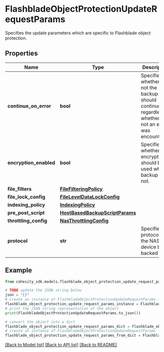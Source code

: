 # FlashbladeObjectProtectionUpdateRequestParams

Specifies the update parameters which are specific to Flashblade object protection.

## Properties

Name | Type | Description | Notes
------------ | ------------- | ------------- | -------------
**continue_on_error** | **bool** | Specifies whether or not the backup should continue regardless of whether or not an error was encountered. | [optional] 
**encryption_enabled** | **bool** | Specifies whether the encryption should be used while backup or not. | [optional] 
**file_filters** | [**FileFilteringPolicy**](FileFilteringPolicy.md) |  | [optional] 
**file_lock_config** | [**FileLevelDataLockConfig**](FileLevelDataLockConfig.md) |  | [optional] 
**indexing_policy** | [**IndexingPolicy**](IndexingPolicy.md) |  | [optional] 
**pre_post_script** | [**HostBasedBackupScriptParams**](HostBasedBackupScriptParams.md) |  | [optional] 
**throttling_config** | [**NasThrottlingConfig**](NasThrottlingConfig.md) |  | [optional] 
**protocol** | **str** | Specifies the protocol of the NAS device being backed up. | [optional] 

## Example

```python
from cohesity_sdk.models.flashblade_object_protection_update_request_params import FlashbladeObjectProtectionUpdateRequestParams

# TODO update the JSON string below
json = "{}"
# create an instance of FlashbladeObjectProtectionUpdateRequestParams from a JSON string
flashblade_object_protection_update_request_params_instance = FlashbladeObjectProtectionUpdateRequestParams.from_json(json)
# print the JSON string representation of the object
print(FlashbladeObjectProtectionUpdateRequestParams.to_json())

# convert the object into a dict
flashblade_object_protection_update_request_params_dict = flashblade_object_protection_update_request_params_instance.to_dict()
# create an instance of FlashbladeObjectProtectionUpdateRequestParams from a dict
flashblade_object_protection_update_request_params_from_dict = FlashbladeObjectProtectionUpdateRequestParams.from_dict(flashblade_object_protection_update_request_params_dict)
```
[[Back to Model list]](../README.md#documentation-for-models) [[Back to API list]](../README.md#documentation-for-api-endpoints) [[Back to README]](../README.md)


